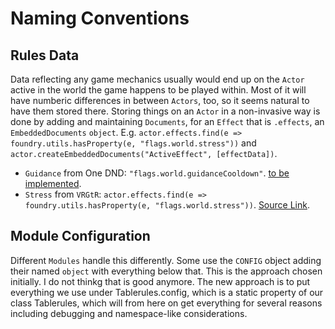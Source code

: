 # Naming Conventions

## Rules Data

Data reflecting any game mechanics usually would end up on the `Actor` active in the world the game happens to be played within. Most of it will have numberic differences in between `Actors`, too, so it seems natural to have them stored there. Storing things on an `Actor` in a non-invasive way is done by adding and maintaining `Documents`, for an `Effect` that is `.effects`, an `EmbeddedDocuments` `object`. E.g. `actor.effects.find(e => foundry.utils.hasProperty(e, "flags.world.stress"))` and `actor.createEmbeddedDocuments("ActiveEffect", [effectData])`.

+ `Guidance` from One DND: `"flags.world.guidanceCooldown"`. [to be implemented](https://github.com/itteerde/fvttconfig/issues/22).
+ `Stress` from `VRGtR`: `actor.effects.find(e => foundry.utils.hasProperty(e, "flags.world.stress"))`. [Source Link](https://github.com/itteerde/fvttconfig/blob/main/tools/macros/gm/stress.js).


## Module Configuration

Different `Modules` handle this differently. Some use the `CONFIG` object adding their named `object` with everything below that. This is the approach chosen initially. I do not thinkg that is good anymore. The new approach is to put everything we use under Tablerules.config, which is a static property of our class Tablerules, which will from here on get everything for several reasons including debugging and namespace-like considerations.